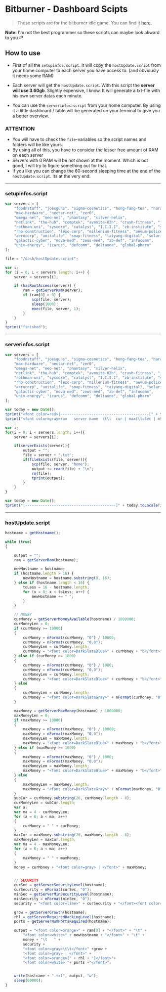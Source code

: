 # Bitburner - Dashboard Scipts

> These scripts are for the bitburner idle game. You can find it [here.](https://danielyxie.github.io/bitburner/)

**Note:** I'm not the best programmer so these scripts can maybe look akward to you :P

## How to use

- First of all the `setupinfos.script`. It will copy the `hostUpdate.script` from your home computer to each server you have access to. (and obviously it needs some RAM) 

- Each server will get the `hostUpdate.script`. With this script the **server will use 3.60gb**. Slightly expensive, I know. It will generate a txt-file with his own server datas each minute.

- You can use the `serverinfos.script` from your home computer. By using it a little dashboard / table will be generated on your terminal to give you a better overview.

### ATTENTION

- You will have to check the `file`-variables so the script names and folders will be like yours.
- By using all of this, you have to consider the lesser free amount of RAM on each server
- Servers with 0 RAM will be not shown at the moment. Which is not good, I will try to figure something out for that.
- If you like you can change the 60-second sleeping time at the end of the `hostUpdate.script`. Its at the very end.

---

### setupinfos.script

```javascript
var servers = [
    "foodnstuff", "joesguns", "sigma-cosmetics", "hong-fang-tea", "harakiri-sushi", "iron-gym",
    "max-hardware", "nectar-net", "zer0",
    "omega-net", "neo-net", "phantasy", "silver-helix",
    "netlink", "the-hub", "comptek", "avmnite-02h", "crush-fitness", "johnson-ortho",
    "rothman-uni", "syscore", "catalyst", "I.I.I.I", "zb-institute", "summit-uni",
    "rho-construction", "lexo-corp", "millenium-fitness", "aevum-police", "alpha-ent",
    "aerocorp", "unitalife", "snap-fitness", "taiyang-digital", "solaris", "omnia",
    "galactic-cyber", "nova-med", "zeus-med", "zb-def", "infocomm",
    "univ-energy", "icarus", "defcomm", "deltaone", "global-pharm"
];

file = "/dash/hostUpdate.script";

var i;
for (i = 0; i < servers.length; i++) {
    server = servers[i];

    if (hasRootAccess(server)) {
        ram = getServerRam(server);
        if (ram[0] > 0) {
            scp(file, server);
            sleep(1000);
            exec(file, server, 1);
        }
    }
}
tprint("finished");
```

---

### serverinfos.script

```javascript
var servers = [
    "foodnstuff", "joesguns", "sigma-cosmetics", "hong-fang-tea", "harakiri-sushi", "iron-gym",
    "max-hardware", "nectar-net", "zer0",
    "omega-net", "neo-net", "phantasy", "silver-helix",
    "netlink", "the-hub", "comptek", "avmnite-02h", "crush-fitness", "johnson-ortho",
    "rothman-uni", "syscore", "catalyst", "I.I.I.I", "zb-institute", "summit-uni",
    "rho-construction", "lexo-corp", "millenium-fitness", "aevum-police", "alpha-ent",
    "aerocorp", "unitalife", "snap-fitness", "taiyang-digital", "solaris", "omnia",
    "galactic-cyber", "nova-med", "zeus-med", "zb-def", "infocomm",
    "univ-energy", "icarus", "defcomm", "deltaone", "global-pharm"
];

var today = new Date();
tprint("<font color=red>|----------------------------------------[" + today.toLocaleTimeString() + "]------------------------------------------------|</font>");
tprint("<font color=gray>ram   server name  \t\t  cur | max€\tcSec | mSec\t     grow | [rHL] P</font>");

var i;
for(i = 0; i < servers.length; i++){
    server = servers[i];

    if(serverExists(server)){
        output = "";
        file = server + ".txt";
        if(fileExists(file, server)){
            scp(file, server, "home");
            output += read(file) + "\n";
            rm(file);
            tprint(output);
        }
    } 
}

var today = new Date();
tprint("|-----------------------------------------]" + today.toLocaleTimeString() + "[--------------------------------------------|");
```

---

### hostUpdate.script

```javascript
hostname = getHostname();

while (true)
{

    output = "";
    ram = getServerRam(hostname);

    newHostname = hostname;
    if (hostname.length > 16) {
        newHostname = hostname.substring(0, 16);
    } else if (hostname.length < 16) {
        toLess = 16 - hostname.length;
        for (x = 0; x < toLess; x++) {
            newHostname += " ";
        }
    }

    // MONEY
    curMoney = getServerMoneyAvailable(hostname) / 1000000;
    curMoneyLen = 0;
    if (curMoney >= 10000)
    {
        curMoney = nFormat(curMoney, "0") / 10000;
        curMoney = nFormat(curMoney, "0.0");
        curMoneyLen = curMoney.length;
        curMoney = "<font color=DarkSlateBlue>" + curMoney + "b</font>";
    } else if (curMoney >= 1000)
    {
        curMoney = nFormat(curMoney, "0") / 1000;
        curMoney = nFormat(curMoney, "0.0");
        curMoneyLen = curMoney.length;
        curMoney = "<font color=DarkSlateBlue>" + curMoney + "b</font>";
    } else
    {
        curMoneyLen = curMoney.length;
        curMoney = "<font color=DarkSlateGray>" + nFormat(curMoney, "0") + "m</font>";
    }

    maxMoney = getServerMaxMoney(hostname) / 1000000;
    maxMoneyLen = 0;
    if (maxMoney >= 10000)
    {
        maxMoney = nFormat(maxMoney, "0") / 10000;
        maxMoney = nFormat(maxMoney, "0.0");
        maxMoneyLen = maxMoney.length;
        maxMoney = "<font color=DarkSlateBlue>" + maxMoney + "b</font>";
    } else if (maxMoney >= 1000)
    {
        maxMoney = nFormat(maxMoney, "0") / 1000;
        maxMoney = nFormat(maxMoney, "0.0");
        maxMoneyLen = maxMoney.length;
        maxMoney = "<font color=DarkSlateBlue>" + maxMoney + "b</font>";
    } else
    {
        maxMoneyLen = maxMoney.length;
        maxMoney = "<font color=DarkSlateGray>" + nFormat(maxMoney, "0") + "m</font>";
    }
    subCur = curMoney.substring(26, curMoney.length - 8);
    curMoneyLen = subCur.length;
    var a;
    var ma = 4 - curMoneyLen;
    for (a = 0; a < ma; a++)
    {
        curMoney = " " + curMoney;
    }
    maxCur = maxMoney.substring(26, maxMoney.length - 8);
    maxMoneyLen = maxCur.length;
    var ma = 4 - maxMoneyLen;
    for (a = 0; a < ma; a++)
    {
        maxMoney = " " + maxMoney;
    }
    money = curMoney + "<font color=gray> | </font>" + maxMoney;


    // SECURITY
    curSec = getServerSecurityLevel(hostname);
    curSecurity = nFormat(curSec, "0");
    minSec = getServerMinSecurityLevel(hostname);
    minSecurity = nFormat(minSec, "0");
    security = "<font color=lime>" + curSecurity + "</font><font color=gray> | </font><font color=lime>" + minSecurity + "</font>";

    grow = getServerGrowth(hostname);
    rhl = getServerRequiredHackingLevel(hostname);
    ports = getServerNumPortsRequired(hostname);

    output = "<font color=orange>" + ram[0] + "</font>" + "\t" +
        "<font color=white>" + newHostname + "</font>" + "\t" +
        money + "\t   " + 
        security + 
        "<font color=gray>\t\t</font>" +grow + 
        "<font color=gray> | </font>" +
        "<font color=orange>[" + rhl + "]</font>"+
        "<font color=white> "+ ports +"</font>";


    write(hostname + ".txt", output, "w");
    sleep(60000);
}
```